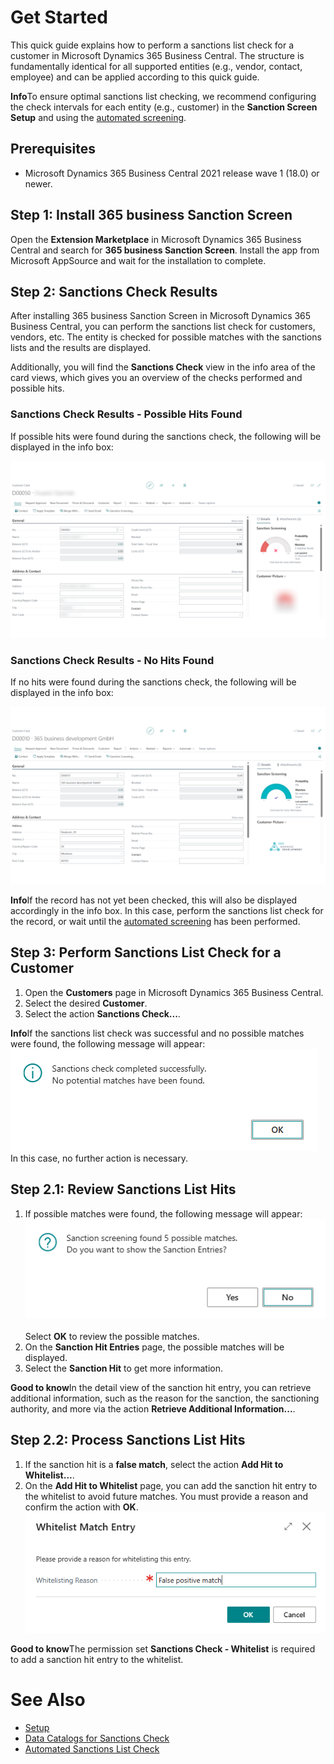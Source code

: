 # Get Started

This quick guide explains how to perform a sanctions list check for a customer in Microsoft Dynamics 365 Business Central. The structure is fundamentally identical for all supported entities (e.g., vendor, contact, employee) and can be applied according to this quick guide.

<div class="alert alert-info">
    <i class="fa-duotone fa-solid fa-circle-info fa-xl"></i>
    <strong>Info</strong>To ensure optimal sanctions list checking, we recommend configuring the check intervals for each entity (e.g., customer) in the <strong>Sanction Screen Setup</strong> and using the <a href="automated-screening.md">automated screening</a>.
</div>

## Prerequisites

 - Microsoft Dynamics 365 Business Central 2021 release wave 1 (18.0) or newer.

## Step 1: Install 365 business Sanction Screen

Open the **Extension Marketplace** in Microsoft Dynamics 365 Business Central and search for **365 business Sanction Screen**.
Install the app from Microsoft AppSource and wait for the installation to complete.

## Step 2: Sanctions Check Results

After installing 365 business Sanction Screen in Microsoft Dynamics 365 Business Central, you can perform the sanctions list check for customers, vendors, etc. The entity is checked for possible matches with the sanctions lists and the results are displayed.

Additionally, you will find the **Sanctions Check** view in the info area of the card views, which gives you an overview of the checks performed and possible hits.

### Sanctions Check Results - Possible Hits Found

If possible hits were found during the sanctions check, the following will be displayed in the info box:

![Sanctions Check Results - Possible Hits Found](/assets/images/365-business-sanction-screen/sanctionscreen.indicator.en-US.png)

### Sanctions Check Results - No Hits Found

If no hits were found during the sanctions check, the following will be displayed in the info box:

![Sanctions Check Results - No Hits Found](/assets/images/365-business-sanction-screen/sanctionscreen.indicator-good.en-US.png)

<div class="alert alert-info">
    <i class="fa-duotone fa-solid fa-circle-info fa-xl"></i>
    <strong>Info</strong>If the record has not yet been checked, this will also be displayed accordingly in the info box. In this case, perform the sanctions list check for the record, or wait until the <a href="automated-screening.md">automated screening</a> has been performed.
</div>

## Step 3: Perform Sanctions List Check for a Customer

1. Open the **Customers** page in Microsoft Dynamics 365 Business Central.
2. Select the desired **Customer**.
3. Select the action **Sanctions Check...**.

<div class="alert alert-info">
    <i class="fa-duotone fa-solid fa-circle-info fa-xl"></i>
    <strong>Info</strong>If the sanctions list check was successful and no possible matches were found, the following message will appear:<br>
    <img src="/assets/images/365-business-sanction-screen/sanctionscreen-no-matches-message.en-US.png"><br>
    In this case, no further action is necessary.
</div>

## Step 2.1: Review Sanctions List Hits

1. If possible matches were found, the following message will appear:<br>
    <img src="/assets/images/365-business-sanction-screen/sanctionscreen-matches-found-message.en-US.png"><br>
    <br>
    Select **OK** to review the possible matches.
2. On the **Sanction Hit Entries** page, the possible matches will be displayed.
3. Select the **Sanction Hit** to get more information.

<div class="alert alert-notice">
    <i class="fa-duotone fa-solid fa-lightbulb fa-xl"></i>
    <strong>Good to know</strong>In the detail view of the sanction hit entry, you can retrieve additional information, such as the reason for the sanction, the sanctioning authority, and more via the action <strong>Retrieve Additional Information...</strong>.
</div>

## Step 2.2: Process Sanctions List Hits

1. If the sanction hit is a **false match**, select the action **Add Hit to Whitelist...**.
2. On the **Add Hit to Whitelist** page, you can add the sanction hit entry to the whitelist to avoid future matches. You must provide a reason and confirm the action with **OK**.<br>
   ![Add Hit to Whitelist](/assets/images/365-business-sanction-screen/sanctionscreen-whitelist-entry.en-US.png)

<div class="alert alert-notice">
    <i class="fa-duotone fa-solid fa-lightbulb fa-xl"></i>
    <strong>Good to know</strong>The permission set <strong>Sanctions Check - Whitelist</strong> is required to add a sanction hit entry to the whitelist.
</div>

# See Also

- [Setup](setup.md)
- [Data Catalogs for Sanctions Check](data-sources.md)
- [Automated Sanctions List Check](automated-screening.md)